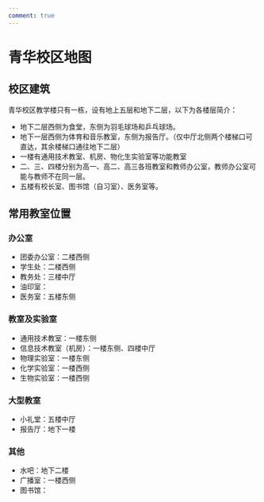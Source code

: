 ```yaml
---
comment: true
---
```


# 青华校区地图

## 校区建筑

青华校区教学楼只有一栋，设有地上五层和地下二层，以下为各楼层简介：

- 地下二层西侧为食堂，东侧为羽毛球场和乒乓球场。
- 地下一层西侧为体育和音乐教室，东侧为报告厅。（仅中厅北侧两个楼梯口可直达，其余楼梯口通往地下二层）
- 一楼有通用技术教室、机房、物化生实验室等功能教室
- 二、三、四楼分别为高一、高二、高三各班教室和教师办公室，教师办公室可能与教师不在同一层。
- 五楼有校长室、图书馆（自习室）、医务室等。

## 常用教室位置

### 办公室

- 团委办公室：二楼西侧
- 学生处：二楼西侧
- 教务处：三楼中厅
- 油印室：
- 医务室：五楼东侧

### 教室及实验室

- 通用技术教室：一楼东侧
- 信息技术教室（机房）：一楼东侧、四楼中厅
- 物理实验室：一楼东侧
- 化学实验室：一楼西侧
- 生物实验室：一楼西侧

### 大型教室

- 小礼堂：五楼中厅
- 报告厅：地下一楼

### 其他

- 水吧：地下二楼
- 广播室：一楼西侧
- 图书馆：
